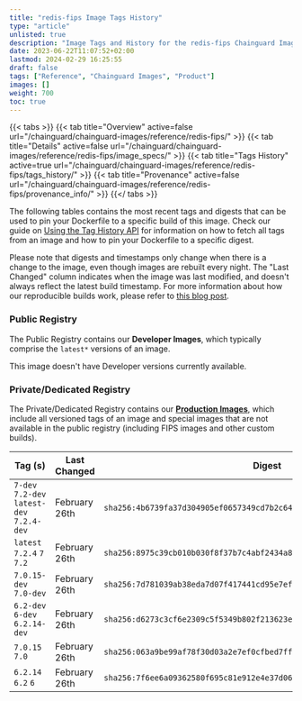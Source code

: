 ```yaml
---
title: "redis-fips Image Tags History"
type: "article"
unlisted: true
description: "Image Tags and History for the redis-fips Chainguard Image"
date: 2023-06-22T11:07:52+02:00
lastmod: 2024-02-29 16:25:55
draft: false
tags: ["Reference", "Chainguard Images", "Product"]
images: []
weight: 700
toc: true
---
```


{{< tabs >}}
{{< tab title="Overview" active=false url="/chainguard/chainguard-images/reference/redis-fips/" >}}
{{< tab title="Details" active=false url="/chainguard/chainguard-images/reference/redis-fips/image_specs/" >}}
{{< tab title="Tags History" active=true url="/chainguard/chainguard-images/reference/redis-fips/tags_history/" >}}
{{< tab title="Provenance" active=false url="/chainguard/chainguard-images/reference/redis-fips/provenance_info/" >}}
{{</ tabs >}}

The following tables contains the most recent tags and digests that can be used to pin your Dockerfile to a specific build of this image. Check our guide on [Using the Tag History API](/chainguard/chainguard-images/using-the-tag-history-api/) for information on how to fetch all tags from an image and how to pin your Dockerfile to a specific digest.

Please note that digests and timestamps only change when there is a change to the image, even though images are rebuilt every night. The "Last Changed" column indicates when the image was last modified, and doesn't always reflect the latest build timestamp. For more information about how our reproducible builds work, please refer to [this blog post](https://www.chainguard.dev/unchained/reproducing-chainguards-reproducible-image-builds).

### Public Registry
The Public Registry contains our **Developer Images**, which typically comprise the `latest*` versions of an image.

This image doesn't have Developer versions currently available.

### Private/Dedicated Registry
The Private/Dedicated Registry contains our **[Production Images](https://www.chainguard.dev/chainguard-images)**, which include all versioned tags of an image and special images that are not available in the public registry (including FIPS images and other custom builds).

| Tag (s)                                     | Last Changed  | Digest                                                                    |
|---------------------------------------------|---------------|---------------------------------------------------------------------------|
|  `7-dev` `7.2-dev` `latest-dev` `7.2.4-dev` | February 26th | `sha256:4b6739fa37d304905ef0657349cd7b2c64d79b03b22b4fd4a87afbc11c4b7206` |
|  `latest` `7.2.4` `7` `7.2`                 | February 26th | `sha256:8975c39cb010b030f8f37b7c4abf2434a897e7070e993399e94eff81f5d5ddfa` |
|  `7.0.15-dev` `7.0-dev`                     | February 26th | `sha256:7d781039ab38eda7d07f417441cd95e7ef3fd78d093d590c8d738488fed06e51` |
|  `6.2-dev` `6-dev` `6.2.14-dev`             | February 26th | `sha256:d6273c3cf6e2309c5f5349b802f213623e6549d19e9658c5b11b264ccb54c969` |
|  `7.0.15` `7.0`                             | February 26th | `sha256:063a9be99af78f30d03a2e7ef0cfbed7ff965e3bc12070de1e920bac374437a7` |
|  `6.2.14` `6.2` `6`                         | February 26th | `sha256:7f6ee6a09362580f695c81e912e4e37d065ef1e2c62ae1199edbf459ee0b20da` |

